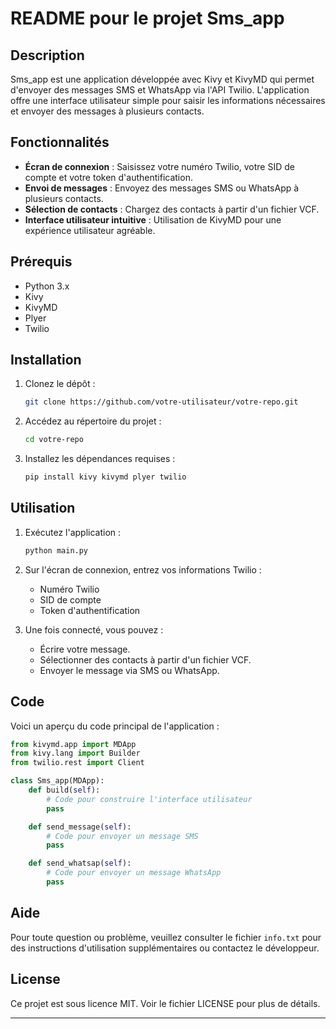 # README pour le projet Sms_app

## Description

Sms_app est une application développée avec Kivy et KivyMD qui permet d'envoyer des messages SMS et WhatsApp via l'API Twilio. L'application offre une interface utilisateur simple pour saisir les informations nécessaires et envoyer des messages à plusieurs contacts.

## Fonctionnalités

- **Écran de connexion** : Saisissez votre numéro Twilio, votre SID de compte et votre token d'authentification.
- **Envoi de messages** : Envoyez des messages SMS ou WhatsApp à plusieurs contacts.
- **Sélection de contacts** : Chargez des contacts à partir d'un fichier VCF.
- **Interface utilisateur intuitive** : Utilisation de KivyMD pour une expérience utilisateur agréable.

## Prérequis

- Python 3.x
- Kivy
- KivyMD
- Plyer
- Twilio

## Installation

1. Clonez le dépôt :
   ```bash
   git clone https://github.com/votre-utilisateur/votre-repo.git
   ```

2. Accédez au répertoire du projet :
   ```bash
   cd votre-repo
   ```

3. Installez les dépendances requises :
   ```bash
   pip install kivy kivymd plyer twilio
   ```

## Utilisation

1. Exécutez l'application :
   ```bash
   python main.py
   ```

2. Sur l'écran de connexion, entrez vos informations Twilio :
   - Numéro Twilio
   - SID de compte
   - Token d'authentification

3. Une fois connecté, vous pouvez :
   - Écrire votre message.
   - Sélectionner des contacts à partir d'un fichier VCF.
   - Envoyer le message via SMS ou WhatsApp.

## Code

Voici un aperçu du code principal de l'application :

```python
from kivymd.app import MDApp
from kivy.lang import Builder
from twilio.rest import Client

class Sms_app(MDApp):
    def build(self):
        # Code pour construire l'interface utilisateur
        pass

    def send_message(self):
        # Code pour envoyer un message SMS
        pass

    def send_whatsap(self):
        # Code pour envoyer un message WhatsApp
        pass
```

## Aide

Pour toute question ou problème, veuillez consulter le fichier `info.txt` pour des instructions d'utilisation supplémentaires ou contactez le développeur.

## License

Ce projet est sous licence MIT. Voir le fichier LICENSE pour plus de détails.

---
